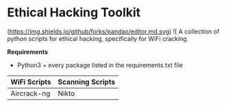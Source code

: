 # Ethical Hacking Toolkit
(https://img.shields.io/github/forks/pandao/editor.md.svg) ![
A collection of python scripts for ethical hacking, specifically for WiFi cracking.

**Requirements**
- Python3 + every package listed in the requirements.txt file

| WiFi Scripts  | Scanning Scripts |
| ------------- | ---------------- |
| Aircrack-ng   | Nikto            |
